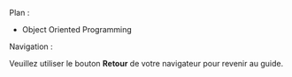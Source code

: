
Plan :

  * Object Oriented Programming

Navigation :

Veuillez utiliser le bouton **Retour** de votre navigateur pour revenir au
guide.

